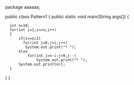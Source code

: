 package aaaaaa;

public class Pattern1 {
  public static void main(String args[])
  {
	  
	  
	  int n=10;
	  for(int i=1;i<=n;i++)
	  {
		  if(i<=n/2)
			for(int j=0;j<i;j++)
			 System.out.print("* ");	
		  else
			  for(int j=n-i;j>0;j--)
				  System.out.print("* ");	
		  System.out.println();		 
	  }
  }
}
